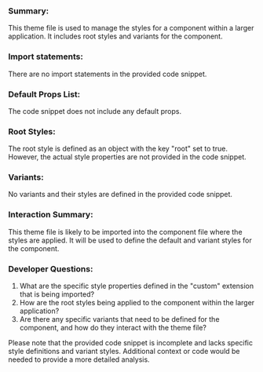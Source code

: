### Summary:
This theme file is used to manage the styles for a component within a larger application. It includes root styles and variants for the component.

### Import statements:
There are no import statements in the provided code snippet.

### Default Props List:
The code snippet does not include any default props.

### Root Styles:
The root style is defined as an object with the key "root" set to true. However, the actual style properties are not provided in the code snippet.

### Variants:
No variants and their styles are defined in the provided code snippet.

### Interaction Summary:
This theme file is likely to be imported into the component file where the styles are applied. It will be used to define the default and variant styles for the component.

### Developer Questions:
1. What are the specific style properties defined in the "custom" extension that is being imported?
2. How are the root styles being applied to the component within the larger application?
3. Are there any specific variants that need to be defined for the component, and how do they interact with the theme file?

Please note that the provided code snippet is incomplete and lacks specific style definitions and variant styles. Additional context or code would be needed to provide a more detailed analysis.